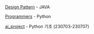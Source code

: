 [Design Pattern](https://github.com/hjkiiim/TIL/tree/master/DesignPattern) - JAVA

[Programmers](https://github.com/hjkiiim/TIL/tree/master/Programmers) - Python

[ai_project](https://github.com/hjkiiim/TIL/tree/master/ai_project) - Python 기초 (230703-230707)
